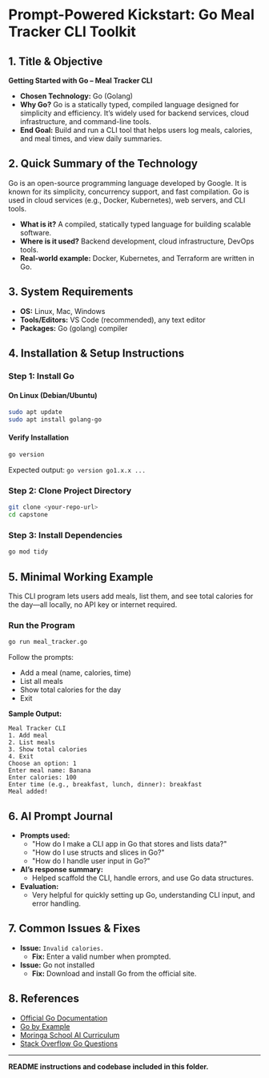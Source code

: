 # Prompt-Powered Kickstart: Go Meal Tracker CLI Toolkit

## 1. Title & Objective
**Getting Started with Go – Meal Tracker CLI**

- **Chosen Technology:** Go (Golang)
- **Why Go?** Go is a statically typed, compiled language designed for simplicity and efficiency. It’s widely used for backend services, cloud infrastructure, and command-line tools.
- **End Goal:** Build and run a CLI tool that helps users log meals, calories, and meal times, and view daily summaries.

## 2. Quick Summary of the Technology
Go is an open-source programming language developed by Google. It is known for its simplicity, concurrency support, and fast compilation. Go is used in cloud services (e.g., Docker, Kubernetes), web servers, and CLI tools.

- **What is it?** A compiled, statically typed language for building scalable software.
- **Where is it used?** Backend development, cloud infrastructure, DevOps tools.
- **Real-world example:** Docker, Kubernetes, and Terraform are written in Go.

## 3. System Requirements
- **OS:** Linux, Mac, Windows
- **Tools/Editors:** VS Code (recommended), any text editor
- **Packages:** Go (golang) compiler

## 4. Installation & Setup Instructions
### Step 1: Install Go
#### On Linux (Debian/Ubuntu)
```bash
sudo apt update
sudo apt install golang-go
```
#### Verify Installation
```bash
go version
```
Expected output: `go version go1.x.x ...`

### Step 2: Clone Project Directory
```bash
git clone <your-repo-url>
cd capstone
```

### Step 3: Install Dependencies
```bash
go mod tidy
```

## 5. Minimal Working Example
This CLI program lets users add meals, list them, and see total calories for the day—all locally, no API key or internet required.

### Run the Program
```bash
go run meal_tracker.go
```
Follow the prompts:
- Add a meal (name, calories, time)
- List all meals
- Show total calories for the day
- Exit

**Sample Output:**
```
Meal Tracker CLI
1. Add meal
2. List meals
3. Show total calories
4. Exit
Choose an option: 1
Enter meal name: Banana
Enter calories: 100
Enter time (e.g., breakfast, lunch, dinner): breakfast
Meal added!
```

## 6. AI Prompt Journal
- **Prompts used:**
  - "How do I make a CLI app in Go that stores and lists data?"
  - "How do I use structs and slices in Go?"
  - "How do I handle user input in Go?"
- **AI’s response summary:**
  - Helped scaffold the CLI, handle errors, and use Go data structures.
- **Evaluation:**
  - Very helpful for quickly setting up Go, understanding CLI input, and error handling.

## 7. Common Issues & Fixes
- **Issue:** `Invalid calories.`
  - **Fix:** Enter a valid number when prompted.
- **Issue:** Go not installed
  - **Fix:** Download and install Go from the official site.

## 8. References
- [Official Go Documentation](https://golang.org/doc/)
- [Go by Example](https://gobyexample.com/)
- [Moringa School AI Curriculum](https://ai.moringaschool.com/)
- [Stack Overflow Go Questions](https://stackoverflow.com/questions/tagged/go)

---

**README instructions and codebase included in this folder.**
